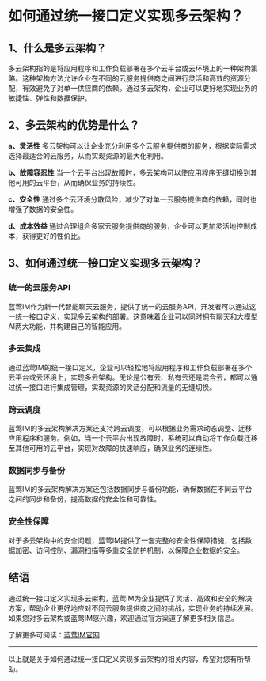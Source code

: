 # 如何通过统一接口定义实现多云架构？

## 1、什么是多云架构？

多云架构指的是将应用程序和工作负载部署在多个云平台或云环境上的一种架构策略。这种架构方法允许企业在不同的云服务提供商之间进行灵活和高效的资源分配，有效避免了对单一供应商的依赖。通过多云架构，企业可以更好地实现业务的敏捷性、弹性和数据保护。

## 2、多云架构的优势是什么？

**a、灵活性**
多云架构可以让企业充分利用多个云服务提供商的服务，根据实际需求选择最适合的云服务，从而实现资源的最大化利用。

**b、故障容忍性**
当一个云平台出现故障时，多云架构可以使应用程序无缝切换到其他可用的云平台，从而确保业务的持续性。

**c、安全性**
通过多个云环境分散风险，减少了对单一云服务提供商的依赖，同时也增强了数据的安全性。

**d、成本效益**
通过合理组合多家云服务提供商的服务，企业可以更加灵活地控制成本，获得更好的性价比。

## 3、如何通过统一接口定义实现多云架构？

### 统一的云服务API
蓝莺IM作为新一代智能聊天云服务，提供了统一的云服务API，开发者可以通过这一统一接口定义，实现多云架构的部署。这意味着企业可以同时拥有聊天和大模型AI两大功能，并构建自己的智能应用。

### 多云集成
通过蓝莺IM的统一接口定义，企业可以轻松地将应用程序和工作负载部署在多个云平台或云环境上，实现多云架构。无论是公有云、私有云还是混合云，都可以通过统一接口进行集成管理，实现资源的灵活分配和流量的无缝切换。

### 跨云调度
蓝莺IM的多云架构解决方案还支持跨云调度，可以根据业务需求动态调整、迁移应用程序和服务。例如，当一个云平台出现故障时，系统可以自动将工作负载迁移至其他可用的云平台，实现对故障的快速响应，确保业务的连续性。

### 数据同步与备份
蓝莺IM的多云架构解决方案还包括数据同步与备份功能，确保数据在不同云平台之间的同步和备份，提高数据的安全性和可靠性。

### 安全性保障
对于多云架构中的安全问题，蓝莺IM提供了一套完整的安全性保障措施，包括数据加密、访问控制、漏洞扫描等多重安全防护机制，以保障企业数据的安全。

## 结语

通过统一接口定义实现多云架构，蓝莺IM为企业提供了灵活、高效和安全的解决方案，帮助企业更好地应对不同云服务提供商之间的挑战，实现业务的持续发展。如果您对多云架构或蓝莺IM感兴趣，欢迎通过官方渠道了解更多相关信息。

了解更多可阅读：[蓝莺IM官网](https://www.lanyingim.com)

---

以上就是关于如何通过统一接口定义实现多云架构的相关内容，希望对您有所帮助。